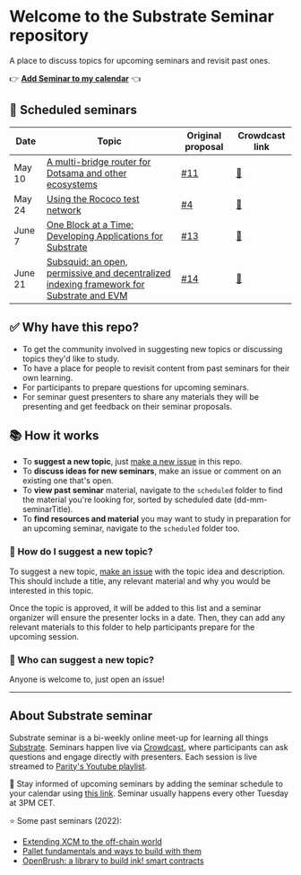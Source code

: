 # Welcome to the Substrate Seminar repository

A place to discuss topics for upcoming seminars and revisit past ones.

👉 [**Add Seminar to my calendar**](https://calendar.google.com/calendar/u/0?cid=Y192cXBsamk3cXY2ajBvcDVrbmdwMGR0cjUzc0Bncm91cC5jYWxlbmRhci5nb29nbGUuY29t) 👈

## 📆 Scheduled seminars 

| Date | Topic | Original proposal | Crowdcast link |
| ---- | ----- | ----- | --- |
| May 10 | [A multi-bridge router for Dotsama and other ecosystems](https://github.com/substrate-developer-hub/substrate-seminar/blob/main/scheduled/2022/05-10-subbridge-from-phala.md) | [#11](https://github.com/substrate-developer-hub/substrate-seminar/issues/11) | [🔗](https://www.crowdcast.io/e/substrate-seminar-2/18) |
| May 24 | [Using the Rococo test network](https://github.com/substrate-developer-hub/substrate-seminar/blob/main/scheduled/2022/05-24-rococo-testnet.md) | [#4](https://github.com/substrate-developer-hub/substrate-seminar/issues/4) | [🔗](https://www.crowdcast.io/e/substrate-seminar-2/19) |
| June 7 | [One Block at a Time: Developing Applications for Substrate](https://github.com/substrate-developer-hub/substrate-seminar/blob/main/scheduled/2022/06-07-one-block-at-a-time.md) | [#13](https://github.com/substrate-developer-hub/substrate-seminar/issues/13) | [🔗](https://www.crowdcast.io/e/substrate-seminar-2/20) |
| June 21 | [Subsquid: an open, permissive and decentralized indexing framework for Substrate and EVM](https://github.com/substrate-developer-hub/substrate-seminar/blob/main/scheduled/2022/06-21-subsquid.md) | [#14](https://github.com/substrate-developer-hub/substrate-seminar/issues/14) | [🔗](https://www.crowdcast.io/e/substrate-seminar-2/21) |


## ✅ Why have this repo?

* To get the community involved in suggesting new topics or discussing topics they'd like to study.
* To have a place for people to revisit content from past seminars for their own learning.
* For participants to prepare questions for upcoming seminars.
* For seminar guest presenters to share any materials they will be presenting and get feedback on their seminar proposals.

## 📚 How it works

* To **suggest a new topic**, just [make a new issue](https://github.com/substrate-developer-hub/substrate-seminar/issues/new) in this repo.
* To **discuss ideas for new seminars**, make an issue or comment on an existing one that's open.
* To **view past seminar** material, navigate to the `scheduled` folder to find the material you're looking for, sorted by scheduled date (dd-mm-seminarTitle).
* To **find resources and material** you may want to study in preparation for an upcoming seminar, navigate to the `scheduled` folder too.

### 🧐 How do I suggest a new topic?

To suggest a new topic, [make an issue](https://github.com/substrate-developer-hub/substrate-seminar/issues/new) with the topic idea and description. 
This should include a title, any relevant material and why you would be interested in this topic.

Once the topic is approved, it will be added to this list and a seminar organizer will ensure the presenter locks in a date.
Then, they can add any relevant materials to this folder to help participants prepare for the upcoming session.

### 👋 Who can suggest a new topic?

Anyone is welcome to, just open an issue! 

---
## About Substrate seminar

Substrate seminar is a bi-weekly online meet-up for learning all things [Substrate](https://substrate.io/).
Seminars happen live via [Crowdcast](https://www.crowdcast.io/e/substrate-seminar-2/), where participants can ask questions and engage directly with presenters.
Each session is live streamed to [Parity's Youtube playlist](https://www.youtube.com/playlist?list=PLp0_ueXY_enXRfoaW7sTudeQH10yDvFOS).

📅 Stay informed of upcoming seminars by adding the seminar schedule to your calendar using [this link](https://calendar.google.com/calendar/u/0?cid=Y192cXBsamk3cXY2ajBvcDVrbmdwMGR0cjUzc0Bncm91cC5jYWxlbmRhci5nb29nbGUuY29t).
Seminar usually happens every other Tuesday at 3PM CET.

⭐️ Some past seminars (2022):

- [Extending XCM to the off-chain world](https://www.crowdcast.io/e/substrate-seminar-2/3)
- [Pallet fundamentals and ways to build with them](https://www.crowdcast.io/e/substrate-seminar-2/6)
- [OpenBrush: a library to build ink! smart contracts](https://www.crowdcast.io/e/substrate-seminar-2/10)
